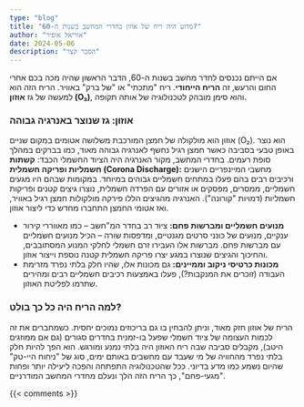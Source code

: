 ```yaml
---
type: "blog"
title: "מדוע היה ריח של אוזון בחדרי המחשב בשנות ה-60?"
author: "אוריאל אופיר"
date: 2024-05-06
description: "הסבר קצר"
---
```

אם הייתם נכנסים לחדר מחשב בשנות ה-60, הדבר הראשון שהיה מכה בכם אחרי החום והרעש, זה **הריח הייחודי**. ריח "מתכתי" או "של ברק" באוויר. הריח הזה הוא למעשה של גז **אוזון (O₃)**, והוא סימן מובהק לטכנולוגיה של אותה תקופה.
### אוזון: גז שנוצר באנרגיה גבוהה
אוזון הוא מולקולה של חמצן המורכבת משלושה אטומים במקום שניים (O₂). הוא נוצר באופן טבעי בסביבה כאשר חמצן רגיל נחשף לאנרגיה גבוהה מאוד, כמו בברקים במהלך סופת רעמים. בחדרי המחשב, מקור האנרגיה היה הציוד החשמלי הכבד:
**קשתות חשמליות ופריקה חשמלית (Corona Discharge):** מחשבי המיינפריים הישנים ורכיבים רבים בהם פעלו במתחים חשמליים גבוהים במיוחד. במקומות שבהם היו מגעים חשמליים, ממסרים, מפסקים או אזורים עם הפרדה חשמלית, נוצרו גיצים קטנים ופריקות חשמליות (דמויות "קורונה"). האנרגיה מהגיצים הללו פירקה מולקולות חמצן רגיל באוויר, ואז אטומי החמצן התחברו מחדש כדי ליצור אוזון.
* **מנועים חשמליים ומברשות פחם:** ציוד רב בחדר המ"⁠⁠⁠חשב – כמו מאווררי קירור ענקיים, מנועים של כונני סרטים מגנטיים, ומדפסות שורה – הכיל מנועים חשמליים עם מברשות פחם. מברשות אלו העבירו זרם חשמלי לחלקי המנוע המסתובבים, והחיכוך והגיצים שנוצרו במגע יצרו פריקה חשמלית קטנה נוספת וייצור אוזון.
* **מכונות כרטיסי ניקוב וממיינים:** גם מכונות אלו, שהיו חלק בלתי נפרד מזרימת העבודה (זוכרים את המנקבות?), פעלו באמצעות רכיבים חשמליים רבים ומהירים שתרמו לפליטת האוזון.⁠
### למה הריח היה כל כך בולט?
הריח של אוזון חזק מאוד, וניתן להבחין בו גם בריכוזים נמוכים יחסית. כשמחברים את זה לכמות העצומה של ציוד חשמלי שפעל בו-זמנית בחדרים סגורים (גם אם ממוזגים היטב), מקבלים סביבה שבה ריח האוזון היה בלתי נמנע ומורגש. הוא הפך להיות חלק בלתי נפרד מהחוויה של מי שעבד עם מחשבים באותם ימים, סוג של "ניחוח היי-טק" שהיום נשמע כמו מדע בדיוני.
ככל שהטכנולוגיה התפתחה והפכה ליעילה יותר ופחות "מגעי-פחם", כך הריח הזה הלך ונעלם מחדרי המחשב המודרניים.

{{< comments >}}